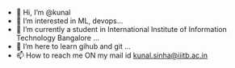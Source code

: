 - 👋 Hi, I’m @kunal
- 👀 I’m interested in ML, devops...
- 🌱 I’m currently a student in International Institute of Information Technology Bangalore ...
- 💞️ I’m here to learn gihub and git ...
- 📫 How to reach me ON my mail id kunal.sinha@iiitb.ac.in

<!---
kunalGs/kunalGs is a ✨ special ✨ repository because its `README.md` (this file) appears on your GitHub profile.
You can click the Preview link to take a look at your changes.
--->
